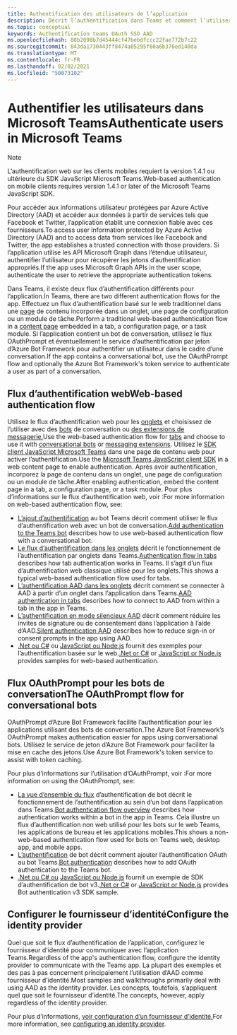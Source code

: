```yaml
---
title: Authentification des utilisateurs de l’application
description: Décrit l’authentification dans Teams et comment l’utiliser dans les applications
ms.topic: conceptual
keywords: Authentification teams OAuth SSO AAD
ms.openlocfilehash: 88b2098b7d45444cf47bebdfccc22fae772b7c22
ms.sourcegitcommit: 843da1730443ff8474a05295f60a6b376ed140da
ms.translationtype: MT
ms.contentlocale: fr-FR
ms.lasthandoff: 02/02/2021
ms.locfileid: "50073102"
---
```

# <a name="authenticate-users-in-microsoft-teams"></a><span data-ttu-id="c3ada-104">Authentifier les utilisateurs dans Microsoft Teams</span><span class="sxs-lookup"><span data-stu-id="c3ada-104">Authenticate users in Microsoft Teams</span></span>

> [!NOTE]
> <span data-ttu-id="c3ada-105">L’authentification web sur les clients mobiles requiert la version 1.4.1 ou ultérieure du SDK JavaScript Microsoft Teams.</span><span class="sxs-lookup"><span data-stu-id="c3ada-105">Web-based authentication on mobile clients requires version 1.4.1 or later of the Microsoft Teams JavaScript SDK.</span></span>

<span data-ttu-id="c3ada-106">Pour accéder aux informations utilisateur protégées par Azure Active Directory (AAD) et accéder aux données à partir de services tels que Facebook et Twitter, l’application établit une connexion fiable avec ces fournisseurs.</span><span class="sxs-lookup"><span data-stu-id="c3ada-106">To access user information protected by Azure Active Directory (AAD) and to access data from services like Facebook and Twitter, the app establishes a trusted connection with those providers.</span></span> <span data-ttu-id="c3ada-107">Si l’application utilise les API Microsoft Graph dans l’étendue utilisateur, authentifier l’utilisateur pour récupérer les jetons d’authentification appropriés.</span><span class="sxs-lookup"><span data-stu-id="c3ada-107">If the app uses Microsoft Graph APIs in the user scope, authenticate the user to retrieve the appropriate authentication tokens.</span></span>

<span data-ttu-id="c3ada-108">Dans Teams, il existe deux flux d’authentification différents pour l’application.</span><span class="sxs-lookup"><span data-stu-id="c3ada-108">In Teams, there are two different authentication flows for the app.</span></span> <span data-ttu-id="c3ada-109">Effectuez un flux d’authentification basé sur le web traditionnel dans une [page](~/tabs/how-to/create-tab-pages/content-page.md) de contenu incorporée dans un onglet, une page de configuration ou un module de tâche.</span><span class="sxs-lookup"><span data-stu-id="c3ada-109">Perform a traditional web-based authentication flow in a [content page](~/tabs/how-to/create-tab-pages/content-page.md) embedded in a tab, a configuration page, or a task module.</span></span> <span data-ttu-id="c3ada-110">Si l’application contient un bot de conversation, utilisez le flux OAuthPrompt et éventuellement le service d’authentification par jeton d’Azure Bot Framework pour authentifier un utilisateur dans le cadre d’une conversation.</span><span class="sxs-lookup"><span data-stu-id="c3ada-110">If the app contains a conversational bot, use the OAuthPrompt flow and optionally the Azure Bot Framework's token service to authenticate a user as part of a conversation.</span></span>

## <a name="web-based-authentication-flow"></a><span data-ttu-id="c3ada-111">Flux d’authentification web</span><span class="sxs-lookup"><span data-stu-id="c3ada-111">Web-based authentication flow</span></span>

<span data-ttu-id="c3ada-112">Utilisez le flux d’authentification web pour les [onglets](~/tabs/what-are-tabs.md) et choisissez de l’utiliser avec des [bots](~/bots/what-are-bots.md) de conversation ou [des extensions de messagerie.](~/messaging-extensions/what-are-messaging-extensions.md)</span><span class="sxs-lookup"><span data-stu-id="c3ada-112">Use the web-based authentication flow for [tabs](~/tabs/what-are-tabs.md) and choose to use it with [conversational bots](~/bots/what-are-bots.md) or [messaging extensions](~/messaging-extensions/what-are-messaging-extensions.md).</span></span> <span data-ttu-id="c3ada-113">Utilisez le [SDK client JavaScript Microsoft Teams](/javascript/api/overview/msteams-client) dans une page de contenu web pour activer l’authentification.</span><span class="sxs-lookup"><span data-stu-id="c3ada-113">Use the [Microsoft Teams JavaScript client SDK](/javascript/api/overview/msteams-client) in a web content page to enable authentication.</span></span> <span data-ttu-id="c3ada-114">Après avoir authentification, incorporez la page de contenu dans un onglet, une page de configuration ou un module de tâche.</span><span class="sxs-lookup"><span data-stu-id="c3ada-114">After enabling authentication, embed the content page in a tab, a configuration page, or a task module.</span></span> <span data-ttu-id="c3ada-115">Pour plus d’informations sur le flux d’authentification web, voir :</span><span class="sxs-lookup"><span data-stu-id="c3ada-115">For more information on web-based authentication flow, see:</span></span>

* <span data-ttu-id="c3ada-116">[L’ajout d’authentification](~/bots/how-to/authentication/add-authentication.md) au bot Teams décrit comment utiliser le flux d’authentification web avec un bot de conversation.</span><span class="sxs-lookup"><span data-stu-id="c3ada-116">[Add authentication to the Teams bot](~/bots/how-to/authentication/add-authentication.md) describes how to use web-based authentication flow with a conversational bot.</span></span>
* <span data-ttu-id="c3ada-117">[Le flux d’authentification dans les onglets](~/tabs/how-to/authentication/auth-flow-tab.md) décrit le fonctionnement de l’authentification par onglets dans Teams.</span><span class="sxs-lookup"><span data-stu-id="c3ada-117">[Authentication flow in tabs](~/tabs/how-to/authentication/auth-flow-tab.md) describes how tab authentication works in Teams.</span></span> <span data-ttu-id="c3ada-118">Il s’agit d’un flux d’authentification web classique utilisé pour les onglets.</span><span class="sxs-lookup"><span data-stu-id="c3ada-118">This shows a typical web-based authentication flow used for tabs.</span></span>
* <span data-ttu-id="c3ada-119">[L’authentification AAD dans les onglets](~/tabs/how-to/authentication/auth-tab-AAD.md) décrit comment se connecter à AAD à partir d’un onglet dans l’application dans Teams.</span><span class="sxs-lookup"><span data-stu-id="c3ada-119">[AAD authentication in tabs](~/tabs/how-to/authentication/auth-tab-AAD.md) describes how to connect to AAD from within a tab in the app in Teams.</span></span>
* <span data-ttu-id="c3ada-120">[L’authentification en mode silencieux AAD](~/tabs/how-to/authentication/auth-silent-AAD.md) décrit comment réduire les invites de signature ou de consentement dans l’application à l’aide d’AAD.</span><span class="sxs-lookup"><span data-stu-id="c3ada-120">[Silent authentication AAD](~/tabs/how-to/authentication/auth-silent-AAD.md) describes how to reduce sign-in or consent prompts in the app using AAD.</span></span>
* <span data-ttu-id="c3ada-121">[.Net ou C#](https://github.com/OfficeDev/microsoft-teams-sample-complete-csharp) ou [JavaScript ou Node.js](https://github.com/OfficeDev/microsoft-teams-sample-complete-node) fournit des exemples pour l’authentification basée sur le web.</span><span class="sxs-lookup"><span data-stu-id="c3ada-121">[.Net or C#](https://github.com/OfficeDev/microsoft-teams-sample-complete-csharp) or [JavaScript or Node.js](https://github.com/OfficeDev/microsoft-teams-sample-complete-node) provides samples for web-based authentication.</span></span>

## <a name="the-oauthprompt-flow-for-conversational-bots"></a><span data-ttu-id="c3ada-122">Flux OAuthPrompt pour les bots de conversation</span><span class="sxs-lookup"><span data-stu-id="c3ada-122">The OAuthPrompt flow for conversational bots</span></span>

<span data-ttu-id="c3ada-123">OAuthPrompt d’Azure Bot Framework facilite l’authentification pour les applications utilisant des bots de conversation.</span><span class="sxs-lookup"><span data-stu-id="c3ada-123">The Azure Bot Framework’s OAuthPrompt makes authentication easier for apps using conversational bots.</span></span> <span data-ttu-id="c3ada-124">Utilisez le service de jeton d’Azure Bot Framework pour faciliter la mise en cache des jetons.</span><span class="sxs-lookup"><span data-stu-id="c3ada-124">Use Azure Bot Framework's token service to assist with token caching.</span></span>

<span data-ttu-id="c3ada-125">Pour plus d’informations sur l’utilisation d’OAuthPrompt, voir :</span><span class="sxs-lookup"><span data-stu-id="c3ada-125">For more information on using the OAuthPrompt, see:</span></span>

* <span data-ttu-id="c3ada-126">[La vue d’ensemble du flux](~/bots/how-to/authentication/auth-flow-bot.md) d’authentification de bot décrit le fonctionnement de l’authentification au sein d’un bot dans l’application dans Teams.</span><span class="sxs-lookup"><span data-stu-id="c3ada-126">[Bot authentication flow overview](~/bots/how-to/authentication/auth-flow-bot.md) describes how authentication works within a bot in the app in Teams.</span></span> <span data-ttu-id="c3ada-127">Cela illustre un flux d’authentification non web utilisé pour les bots sur le web Teams, les applications de bureau et les applications mobiles.</span><span class="sxs-lookup"><span data-stu-id="c3ada-127">This shows a non-web-based authentication flow used for bots on Teams web, desktop app, and mobile apps.</span></span>
* <span data-ttu-id="c3ada-128">[L’authentification](~/bots/how-to/authentication/add-authentication.md) de bot décrit comment ajouter l’authentification OAuth au bot Teams.</span><span class="sxs-lookup"><span data-stu-id="c3ada-128">[Bot authentication](~/bots/how-to/authentication/add-authentication.md) describes how to add OAuth authentication to the Teams bot.</span></span>
* <span data-ttu-id="c3ada-129">[.Net ou C# ou](https://github.com/microsoft/BotBuilder-Samples/tree/master/samples/csharp_dotnetcore/46.teams-auth) [JavaScript ou Node.js](https://github.com/microsoft/BotBuilder-Samples/tree/master/samples/javascript_nodejs/46.teams-auth) fournit un exemple de SDK d’authentification de bot v3.</span><span class="sxs-lookup"><span data-stu-id="c3ada-129">[.Net or C#](https://github.com/microsoft/BotBuilder-Samples/tree/master/samples/csharp_dotnetcore/46.teams-auth) or [JavaScript or Node.js](https://github.com/microsoft/BotBuilder-Samples/tree/master/samples/javascript_nodejs/46.teams-auth) provides Bot authentication v3 SDK sample.</span></span>

## <a name="configure-the-identity-provider"></a><span data-ttu-id="c3ada-130">Configurer le fournisseur d’identité</span><span class="sxs-lookup"><span data-stu-id="c3ada-130">Configure the identity provider</span></span>

<span data-ttu-id="c3ada-131">Quel que soit le flux d’authentification de l’application, configurez le fournisseur d’identité pour communiquer avec l’application Teams.</span><span class="sxs-lookup"><span data-stu-id="c3ada-131">Regardless of the app's authentication flow, configure the identity provider to communicate with the Teams app.</span></span> <span data-ttu-id="c3ada-132">La plupart des exemples et des pas à pas concernent principalement l’utilisation d’AAD comme fournisseur d’identité.</span><span class="sxs-lookup"><span data-stu-id="c3ada-132">Most samples and walkthroughs primarily deal with using AAD as the identity provider.</span></span> <span data-ttu-id="c3ada-133">Les concepts, toutefois, s’appliquent quel que soit le fournisseur d’identité.</span><span class="sxs-lookup"><span data-stu-id="c3ada-133">The concepts, however, apply regardless of the identity provider.</span></span>

<span data-ttu-id="c3ada-134">Pour plus d’informations, [voir configuration d’un fournisseur d’identité.](~/concepts/authentication/configure-identity-provider.md)</span><span class="sxs-lookup"><span data-stu-id="c3ada-134">For more information, see [configuring an identity provider](~/concepts/authentication/configure-identity-provider.md).</span></span>

